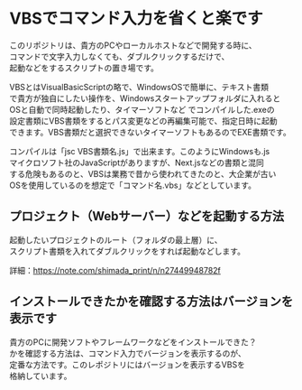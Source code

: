 # VBSでコマンド入力を省くと楽です

このリポジトリは、貴方のPCやローカルホストなどで開発する時に、  
コマンドで文字入力しなくても、ダブルクリックするだけで、  
起動などをするスクリプトの置き場です。  

VBSとはVisualBasicScriptの略で、WindowsOSで簡単に、テキスト書類  
で貴方が独自にしたい操作を、Windowsスタートアップフォルダに入れると  
OSと自動で同時起動したり、タイマーソフトなど でコンパイルした.exeの  
設定書類にVBS書類をするとパス変更などの再編集可能で、指定日時に起動  
できます。VBS書類だと選択できないタイマーソフトもあるのでEXE書類です。

コンパイルは「jsc VBS書類名.js」で出来ます。このようにWindowsも.js  
マイクロソフト社のJavaScriptがありますが、Next.jsなどの書類と混同  
する危険もあるのと、VBSは業務で昔から使われてきたのと、大企業が古い  
OSを使用しているのを想定で「コマンド名.vbs」などとしています。  


## プロジェクト（Webサーバー）などを起動する方法  
起動したいプロジェクトのルート（フォルダの最上層）に、  
スクリプト書類を入れてダブルクリックをすれば起動などします。

詳細：https://note.com/shimada_print/n/n27449948782f


## インストールできたかを確認する方法はバージョンを表示です  
貴方のPCに開発ソフトやフレームワークなどをインストールできた？  
かを確認する方法は、コマンド入力でバージョンを表示するのが、  
定番な方法です。このレポジトリにはバージョンを表示するVBSを  
格納しています。
